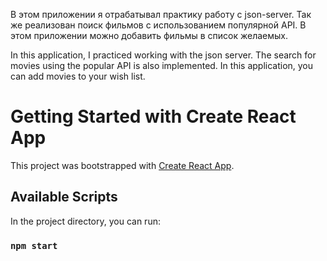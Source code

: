 В этом приложении я отрабатывал практику работу с json-server. Так же реализован поиск фильмов с использованием популярной API. В этом приложении можно добавить фильмы в список желаемых. 

In this application, I practiced working with the json server. The search for movies using the popular API is also implemented. In this application, you can add movies to your wish list.


# Getting Started with Create React App

This project was bootstrapped with [Create React App](https://github.com/facebook/create-react-app).

## Available Scripts

In the project directory, you can run:

### `npm start`

